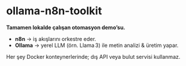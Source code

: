 # ollama-n8n-toolkit

**Tamamen lokalde çalışan otomasyon demo’su.**

- **n8n** → iş akışlarını orkestre eder.
- **Ollama** → yerel LLM (örn. Llama 3) ile metin analizi & üretim yapar.

Her şey Docker konteynerlerinde; dış API veya bulut servisi kullanmaz.

